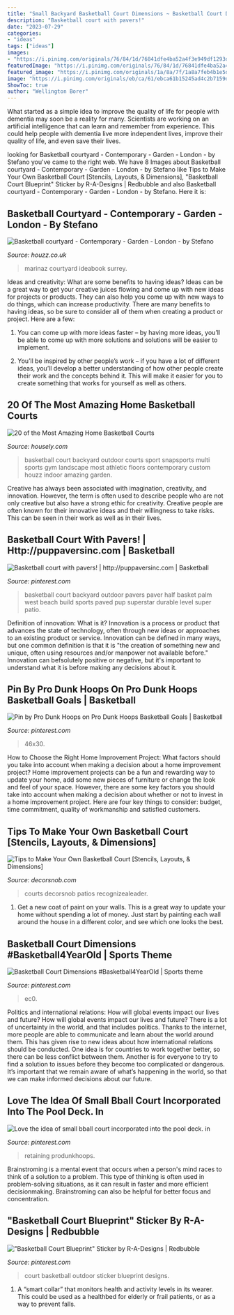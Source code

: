 ```yaml
---
title: "Small Backyard Basketball Court Dimensions ~ Basketball Court Dimensions #basketball4yearold"
description: "Basketball court with pavers!"
date: "2023-07-29"
categories:
- "ideas"
tags: ["ideas"]
images:
- "https://i.pinimg.com/originals/76/84/1d/76841dfe4ba52a4f3e949df1293d7848.jpg"
featuredImage: "https://i.pinimg.com/originals/76/84/1d/76841dfe4ba52a4f3e949df1293d7848.jpg"
featured_image: "https://i.pinimg.com/originals/1a/8a/7f/1a8a7feb4b1e5dff75dfe5301f545763.jpg"
image: "https://i.pinimg.com/originals/eb/ca/61/ebca61b15245ad4c2b7159ddda7b1e5a.jpg"
ShowToc: true
author: "Wellington Borer"
---
```



What started as a simple idea to improve the quality of life for people with dementia may soon be a reality for many. Scientists are working on an artificial intelligence that can learn and remember from experience. This could help people with dementia live more independent lives, improve their quality of life, and even save their lives.

	

		
looking for Basketball courtyard - Contemporary - Garden - London - by Stefano you've came to the right web. We have 8 Images about Basketball courtyard - Contemporary - Garden - London - by Stefano like Tips to Make Your Own Basketball Court [Stencils, Layouts, &amp; Dimensions], &quot;Basketball Court Blueprint&quot; Sticker by R-A-Designs | Redbubble and also Basketball courtyard - Contemporary - Garden - London - by Stefano. Here it is:
		
    
## Basketball Courtyard - Contemporary - Garden - London - By Stefano

<img loading=lazy src="https://st.hzcdn.com/simgs/pictures/gardens/basketball-courtyard-stefano-marinaz-landscape-architecture-img~4b916ebc0a639bbb_4-4617-1-2456c66.jpg" onerror="this.onerror=null;this.src='https://tse2.mm.bing.net/th?id=OIP.SUgltPLDAlwpAC3MaaWLXwHaFj&amp;pid=15.1';" alt="Basketball courtyard - Contemporary - Garden - London - by Stefano">

_Source: houzz.co.uk_

>marinaz courtyard ideabook surrey. 

	

Ideas and creativity: What are some benefits to having ideas?
Ideas can be a great way to get your creative juices flowing and come up with new ideas for projects or products. They can also help you come up with new ways to do things, which can increase productivity. There are many benefits to having ideas, so be sure to consider all of them when creating a product or project. Here are a few: 
1. You can come up with more ideas faster – by having more ideas, you’ll be able to come up with more solutions and solutions will be easier to implement.

2. You’ll be inspired by other people’s work – if you have a lot of different ideas, you’ll develop a better understanding of how other people create their work and the concepts behind it. This will make it easier for you to create something that works for yourself as well as others.

    
## 20 Of The Most Amazing Home Basketball Courts

<img loading=lazy src="https://a5j0u479x2t4e35gducjhz15-wpengine.netdna-ssl.com/wp-content/uploads/2015/04/contemporary-landscape.jpg" onerror="this.onerror=null;this.src='https://tse3.mm.bing.net/th?id=OIP.uQaJS6Yuc2Rn9VtPxcUsIwHaFj&amp;pid=15.1';" alt="20 of the Most Amazing Home Basketball Courts">

_Source: housely.com_

>basketball court backyard outdoor courts sport snapsports multi sports gym landscape most athletic floors contemporary custom houzz indoor amazing garden. 

	

Creative has always been associated with imagination, creativity, and innovation. However, the term is often used to describe people who are not only creative but also have a strong ethic for creativity. Creative people are often known for their innovative ideas and their willingness to take risks. This can be seen in their work as well as in their lives.

    
## Basketball Court With Pavers! | Http://puppaversinc.com | Basketball

<img loading=lazy src="https://i.pinimg.com/originals/1a/8a/7f/1a8a7feb4b1e5dff75dfe5301f545763.jpg" onerror="this.onerror=null;this.src='https://tse2.mm.bing.net/th?id=OIP.pcITnhu5teu3Ei9tdsLTCgHaJ3&amp;pid=15.1';" alt="Basketball court with pavers! | http://puppaversinc.com | Basketball">

_Source: pinterest.com_

>basketball court backyard outdoor pavers paver half basket palm west beach build sports paved pup superstar durable level super patio. 

	

Definition of innovation: What is it?
Innovation is a process or product that advances the state of technology, often through new ideas or approaches to an existing product or service. Innovation can be defined in many ways, but one common definition is that it is "the creation of something new and unique, often using resources and/or manpower not available before." 
Innovation can befsolutely positive or negative, but it's important to understand what it is before making any decisions about it.

    
## Pin By Pro Dunk Hoops On Pro Dunk Hoops Basketball Goals | Basketball

<img loading=lazy src="https://i.pinimg.com/736x/c3/55/f5/c355f546e80e22a86aadfcc05444d933--basketball-goals-back-yard.jpg" onerror="this.onerror=null;this.src='https://tse2.mm.bing.net/th?id=OIP.Bi0zee1noaUxDcMuIsLqAwHaFi&amp;pid=15.1';" alt="Pin by Pro Dunk Hoops on Pro Dunk Hoops Basketball Goals | Basketball">

_Source: pinterest.com_

>46x30. 

	

How to Choose the Right Home Improvement Project: What factors should you take into account when making a decision about a home improvement project?
Home improvement projects can be a fun and rewarding way to update your home, add some new pieces of furniture or change the look and feel of your space. However, there are some key factors you should take into account when making a decision about whether or not to invest in a home improvement project. Here are four key things to consider: budget, time commitment, quality of workmanship and satisfied customers.

    
## Tips To Make Your Own Basketball Court [Stencils, Layouts, &amp; Dimensions]

<img loading=lazy src="https://www.decorsnob.com/wp-content/uploads/Backyard-Basketball-Court-Ideas.jpg" onerror="this.onerror=null;this.src='https://tse2.mm.bing.net/th?id=OIP.1C-zd-6nNw74XyV-FwichQHaE8&amp;pid=15.1';" alt="Tips to Make Your Own Basketball Court [Stencils, Layouts, &amp; Dimensions]">

_Source: decorsnob.com_

>courts decorsnob patios recognizealeader. 

	

1. Get a new coat of paint on your walls. This is a great way to update your home without spending a lot of money. Just start by painting each wall around the house in a different color, and see which one looks the best.

    
## Basketball Court Dimensions #Basketball4YearOld | Sports Theme

<img loading=lazy src="https://i.pinimg.com/originals/eb/ca/61/ebca61b15245ad4c2b7159ddda7b1e5a.jpg" onerror="this.onerror=null;this.src='https://tse4.mm.bing.net/th?id=OIP.7wc7FeuO1A3cm60MTT87xQHaJ4&amp;pid=15.1';" alt="Basketball Court Dimensions #Basketball4YearOld | Sports theme">

_Source: pinterest.com_

>ec0. 

	

Politics and international relations: How will global events impact our lives and future?
How will global events impact our lives and future? There is a lot of uncertainty in the world, and that includes politics. Thanks to the internet, more people are able to communicate and learn about the world around them. This has given rise to new ideas about how international relations should be conducted. 
One idea is for countries to work together better, so there can be less conflict between them. Another is for everyone to try to find a solution to issues before they become too complicated or dangerous. It’s important that we remain aware of what’s happening in the world, so that we can make informed decisions about our future.

    
## Love The Idea Of Small Bball Court Incorporated Into The Pool Deck. In

<img loading=lazy src="https://i.pinimg.com/originals/76/84/1d/76841dfe4ba52a4f3e949df1293d7848.jpg" onerror="this.onerror=null;this.src='https://tse1.mm.bing.net/th?id=OIP.XwJD3k70YbsqOrSowTpEfAHaJ6&amp;pid=15.1';" alt="Love the idea of small bball court incorporated into the pool deck. in">

_Source: pinterest.com_

>retaining produnkhoops. 

	

Brainstroming is a mental event that occurs when a person's mind races to think of a solution to a problem. This type of thinking is often used in problem-solving situations, as it can result in faster and more efficient decisionmaking. Brainstroming can also be helpful for better focus and concentration.

    
## &quot;Basketball Court Blueprint&quot; Sticker By R-A-Designs | Redbubble

<img loading=lazy src="https://i.pinimg.com/736x/36/da/a1/36daa1d2a57b771f92ea22946f4ea33c.jpg" onerror="this.onerror=null;this.src='https://tse3.mm.bing.net/th?id=OIP.VXanK-pbNad5t8T4isgjGAHaJ3&amp;pid=15.1';" alt="&quot;Basketball Court Blueprint&quot; Sticker by R-A-Designs | Redbubble">

_Source: pinterest.com_

>court basketball outdoor sticker blueprint designs. 

	

1. A “smart collar” that monitors health and activity levels in its wearer. This could be used as a healthbed for elderly or frail patients, or as a way to prevent falls. 

